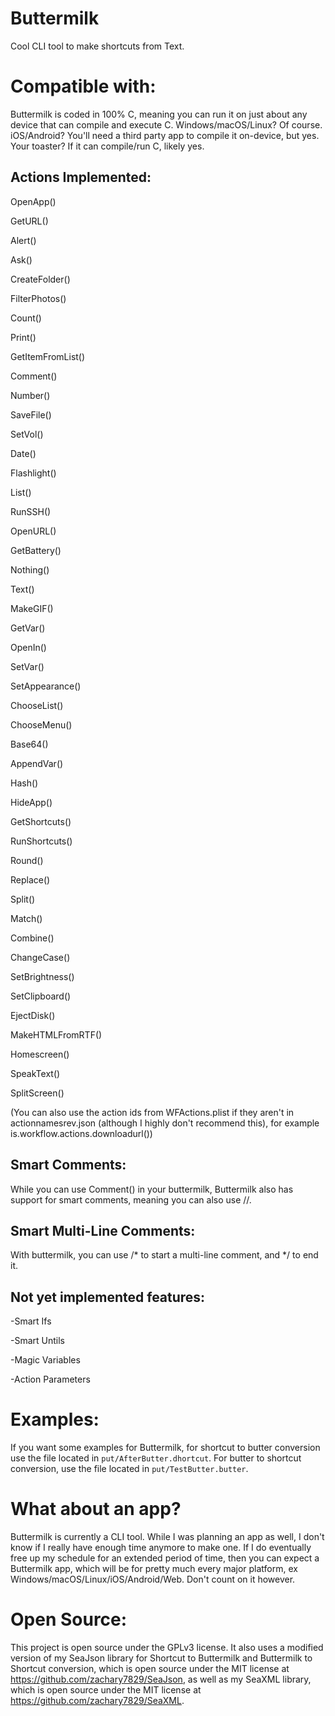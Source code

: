 # Buttermilk
Cool CLI tool to make shortcuts from Text.

# Compatible with:
Buttermilk is coded in 100% C, meaning you can run it on just about any device that can compile and execute C. Windows/macOS/Linux? Of course. iOS/Android? You'll need a third party app to compile it on-device, but yes. Your toaster? If it can compile/run C, likely yes.

## Actions Implemented:

OpenApp()

GetURL()

Alert()

Ask()

CreateFolder()

FilterPhotos()

Count()

Print()

GetItemFromList()

Comment()

Number()

SaveFile()

SetVol()

Date()

Flashlight()

List()

RunSSH()

OpenURL()

GetBattery()

Nothing()

Text()

MakeGIF()

GetVar()

OpenIn()

SetVar()

SetAppearance()

ChooseList()

ChooseMenu()

Base64()

AppendVar()

Hash()

HideApp()

GetShortcuts()

RunShortcuts()

Round()

Replace()

Split()

Match()

Combine()

ChangeCase()

SetBrightness()

SetClipboard()

EjectDisk()

MakeHTMLFromRTF()

Homescreen()

SpeakText()

SplitScreen()

(You can also use the action ids from WFActions.plist if they aren't in actionnamesrev.json (although I highly don't recommend this), for example is.workflow.actions.downloadurl())

## Smart Comments:

While you can use Comment() in your buttermilk, Buttermilk also has support for smart comments, meaning you can also use //.

## Smart Multi-Line Comments:

With buttermilk, you can use /* to start a multi-line comment, and */ to end it.

## Not yet implemented features:

-Smart Ifs

-Smart Untils

-Magic Variables

-Action Parameters

# Examples:
If you want some examples for Buttermilk, for shortcut to butter conversion use the file located in `put/AfterButter.dhortcut`. For butter to shortcut conversion, use the file located in `put/TestButter.butter`.

# What about an app?
Buttermilk is currently a CLI tool. While I was planning an app as well, I don't know if I really have enough time anymore to make one. If I do eventually free up my schedule for an extended period of time, then you can expect a Buttermilk app, which will be for pretty much every major platform, ex Windows/macOS/Linux/iOS/Android/Web. Don't count on it however.

# Open Source:
This project is open source under the GPLv3 license. It also uses a modified version of my SeaJson library for Shortcut to Buttermilk and Buttermilk to Shortcut conversion, which is open source under the MIT license at https://github.com/zachary7829/SeaJson, as well as my SeaXML library, which is open source under the MIT license at https://github.com/zachary7829/SeaXML.